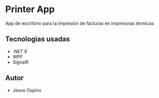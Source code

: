 # Printer App

App de escritorio para la impresión de facturas en impresoras térmicas

## Tecnologias usadas
* .NET 9
* WPF
* SignalR

## Autor
- Jesus Ospino
